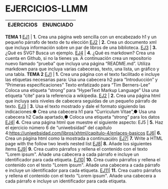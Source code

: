 # EJERCICIOS-LLMM
EJERCICIOS | ENUNCIADO
------------ | -------------
**TEMA 1**
[EJ1](https://github.com/Manuelreyes197/EJERCICIOS-LLMM/blob/master/TEMA%201/T1-Ejercicio%201.html) | **1.** Crea una página web sencilla con un encabezado h1 y un pequeño párrafo de texto de tu elección
[EJ2](https://github.com/Manuelreyes197/EJERCICIOS-LLMM/blob/master/TEMA%201/T1-Ejercicio%202.xml) | **2.** Crea un documento xml que incluya información sobre un par de libros de una biblioteca.
[EJ3](https://github.com/Manuelreyes197/EJERCICIOS-LLMM/blob/master/TEMA%201/T1-Ejercicio%203.html) | **3.** ¿Qué es SVG? Busca un ejemplo.
[EJ4](https://github.com/Manuelreyes197/EJERCICIOS-LLMM/blob/master/TEMA%201/T1-Ejercicio%204.md) | **4.** ¿Qué es markdown? Crea una cuenta en Github, si no la tienes ya. A continuación crea un repositorio nuevo llamado “prueba” que incluya una página “README.md”. Utiliza markdown para que incluya varias cabeceras, texto, una lista, un gráfico y una tabla. 
**TEMA 2**
[EJ1](https://github.com/Manuelreyes197/EJERCICIOS-LLMM/blob/master/TEMA%202/T2-Ejercicio%201.html) | **1.** Crea una página con el texto facilitado e incluye las etiquetas necesarias para: Usa una cabecera h2 para “Introducción” y “Primeras especificaciones” Texto enfatizado para “Tim Berners-Lee” Coloca una etiqueta “strong” para “HyperText Markup Language”  Usa una etiqueta “cite” para la referencia a wikipedia.
[EJ2](https://github.com/Manuelreyes197/EJERCICIOS-LLMM/blob/master/TEMA%202/T2-Ejercicio%202.html) | **2.** Crea una página html que incluya seis niveles de cabecera seguidas de un pequeño párrafo de texto.
[EJ3](https://github.com/Manuelreyes197/EJERCICIOS-LLMM/blob/master/TEMA%202/T2-Ejercicio%203.html) | **3.** Usa el texto mostrado y dale el formato siguiendo las indicaciones:● Crea una cabecera h1 para “Curriculum Vitae”,● Usa una cabecera h2 Cada apartado,● Coloca una etiqueta “strong” para los datos
[EJ4](https://github.com/Manuelreyes197/EJERCICIOS-LLMM/blob/master/TEMA%202/T2-Ejercicio%204.html)| **4.** Crea una página html que muestre el siguiente aspecto:
EJ5 | **5.** Haz el ejercicio número 6 de “uniwebsidad” del  capítulo 4:https://uniwebsidad.com/libros/xhtml/capitulo-4/enlaces-basicos
[EJ6](https://github.com/Manuelreyes197/EJERCICIOS-LLMM/blob/master/TEMA%202/T2-Ejercicio%206.html)| **6.** Crea un página html como la mostrada a continuación:
[EJ7](https://github.com/Manuelreyes197/EJERCICIOS-LLMM/blob/master/TEMA%202/T2-Ejercicio%207.html)| **7.** Write a HTML page with the follow two levels nested list
[EJ8](https://github.com/Manuelreyes197/EJERCICIOS-LLMM/blob/master/TEMA%202/T2-Ejercicio%208.html)| **8.** Añade los siguientes ítems
[EJ9](https://github.com/Manuelreyes197/EJERCICIOS-LLMM/blob/master/TEMA%202/T2-Ejercicio%209.html)| **9.** Crea cuatro párrafos y rellena el contenido con el texto "Lorem ipsum". Añade una cabecera a cada párrafo e incluye un identificador para cada etiqueta.
[EJ10](https://github.com/Manuelreyes197/EJERCICIOS-LLMM/tree/master/TEMA%202/T2-Ejercicio%2010)| **10.** Crea cuatro párrafos y rellena el contenido con el texto "Lorem ipsum". Añade una cabecera a cada párrafo e incluye un identificador para cada etiqueta.
[EJ11](https://github.com/Manuelreyes197/EJERCICIOS-LLMM/tree/master/TEMA%202/T2-Ejercicio%2011)| **11.** Crea cuatro párrafos y rellena el contenido con el texto "Lorem ipsum". Añade una cabecera a cada párrafo e incluye un identificador para cada etiqueta.
